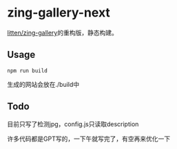 # zing-gallery-next

[litten/zing-gallery](https://github.com/litten/zing-gallery)的重构版，静态构建。

## Usage

`npm run build`

生成的网站会放在./build中

## Todo

目前只写了检测jpg，config.js只读取description

许多代码都是GPT写的，一下午就写完了，有空再来优化一下
